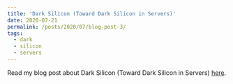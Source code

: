 ```yaml
---
title: 'Dark Silicon (Toward Dark Silicon in Servers)'
date: 2020-07-21
permalink: /posts/2020/07/blog-post-3/
tags:
  - dark
  - silicon
  - servers
---
```


Read my blog post about Dark Silicon (Toward Dark Silicon in Servers) [here](https://medium.com/@kashirabbani/dark-silicon-toward-dark-silicon-in-servers-c5dd17c3c2a).